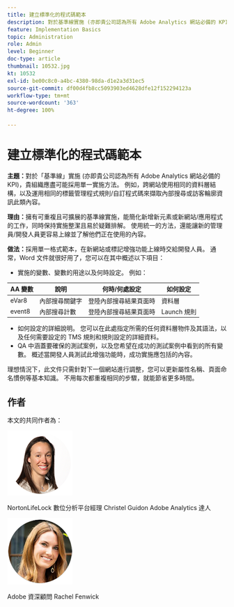 ```yaml
---
title: 建立標準化的程式碼範本
description: 對於基準線實施 (亦即貴公司認為所有 Adobe Analytics 網站必備的 KPI)，貴組織應盡可能採用單一實施方法。
feature: Implementation Basics
topic: Administration
role: Admin
level: Beginner
doc-type: article
thumbnail: 10532.jpg
kt: 10532
exl-id: be00c8c0-a4bc-4380-98da-d1e2a3d31ec5
source-git-commit: df00d4fb8cc5093903ed4628dfe12f152294123a
workflow-type: tm+mt
source-wordcount: '363'
ht-degree: 100%

---
```


# 建立標準化的程式碼範本

**主題：**&#x200B;對於「基準線」實施 (亦即貴公司認為所有 Adobe Analytics 網站必備的 KPI)，貴組織應盡可能採用單一實施方法。 例如，跨網站使用相同的資料層結構，以及運用相同的標籤管理程式規則/自訂程式碼來擷取內部搜尋或訪客輪廓資訊此類內容。

**理由：**&#x200B;擁有可重複且可擴展的基準線實施，能簡化新增新元素或新網站/應用程式的工作，同時保持實施整潔且易於疑難排解。 使用統一的方法，還能讓新的管理員/開發人員更容易上線並了解他們正在使用的內容。

**做法：**&#x200B;採用單一格式範本，在新網站或標記增強功能上線時交給開發人員。 通常，Word 文件就很好用了，您可以在其中概述以下項目：

* 實施的變數、變數的用途以及何時設定。 例如：

| AA 變數 | 說明 | 何時/何處設定 | 如何設定 |
|--- |--- |--- |--- |
| eVar8 | 內部搜尋關鍵字 | 登陸內部搜尋結果頁面時 | 資料層 |
| event8 | 內部搜尋計數 | 登陸內部搜尋結果頁面時 | Launch 規則 |

* 如何設定的詳細說明。 您可以在此處指定所需的任何資料層物件及其語法，以及任何需要設定的 TMS 規則和規則設定的詳細資料。
* QA 中涵蓋要確保的測試案例，以及您希望在成功的測試案例中看到的所有變數。 概述當開發人員測試此增強功能時，成功實施應包括的內容。

理想情況下，此文件只需針對下一個網站進行調整，您可以更新屬性名稱、頁面命名慣例等基本知識。 不用每次都重複相同的步驟，就能節省更多時間。

## 作者

本文的共同作者為：

![Christel Guidon](assets/Christel-Headshot-150.png)

NortonLifeLock 數位分析平台經理 Christel Guidon
Adobe Analytics 達人

![Rachel Fenwick](assets/Rachel-Fenwick-150.png)

Adobe 資深顧問 Rachel Fenwick
